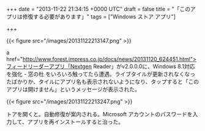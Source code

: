 
+++
date = "2013-11-22 21:34:15 +0000 UTC"
draft = false
title = "「このアプリは修復する必要があります」"
tags = ["Windows ストア アプリ"]

+++


{{< figure src="/images/20131122213147.png"  >}}

a href="http://www.forest.impress.co.jp/docs/news/20131120_624451.html">フィードリーダーアプリ「Nextgen Reader」がv2.0.0.0に、Windows 8.1対応を強化 - 窓の杜</a> をいろいろ触ってたら遭遇。ライブタイルが更新されなくなったばかりか、タイルにアプリ名も表示されないようになり、タップすると「このアプリは開けません」というメッセージが表示された。

{{< figure src="/images/20131122213247.png"  >}}

トアを開くと。自動修復が案内される。Microsoft アカウントのパスワードを入力して、アプリを再インストールすると治った。


